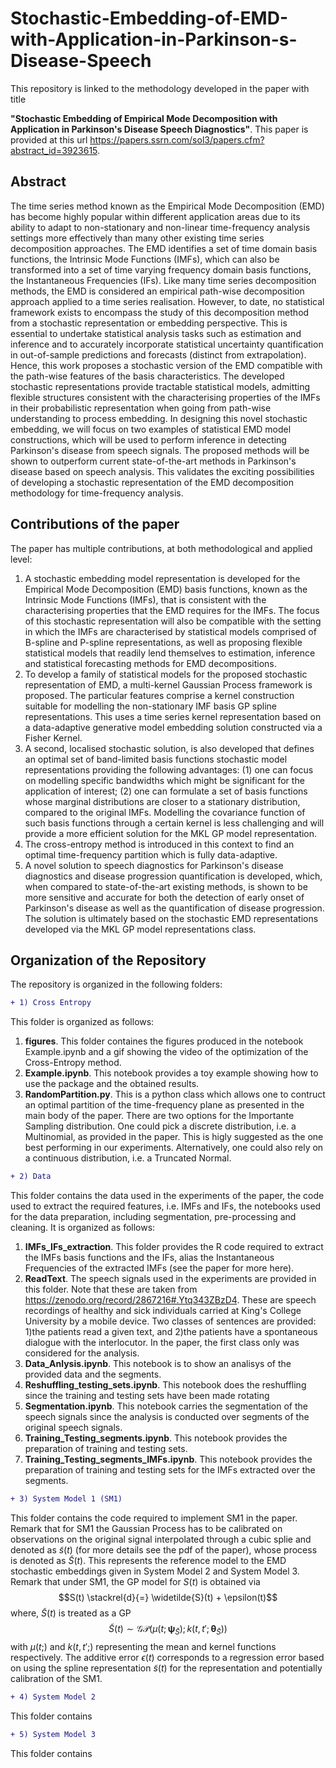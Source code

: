 # Stochastic-Embedding-of-EMD-with-Application-in-Parkinson-s-Disease-Speech
This repository is linked to the methodology developed in the paper with title

**"Stochastic Embedding of Empirical Mode Decomposition with Application in Parkinson's Disease Speech Diagnostics"**. This paper is provided at this url https://papers.ssrn.com/sol3/papers.cfm?abstract_id=3923615.

## **Abstract**

The time series method known as the Empirical Mode Decomposition (EMD) has become highly popular within different application areas due to its ability to adapt to non-stationary and non-linear time-frequency analysis settings more effectively than many other existing time series decomposition approaches. The EMD identifies a set of time domain basis functions, the Intrinsic Mode Functions (IMFs), which can also be transformed into a set of time varying frequency domain basis functions, the Instantaneous Frequencies (IFs). Like many time series decomposition methods, the EMD is considered an empirical path-wise decomposition approach applied to a time series realisation. However, to date, no statistical framework exists to encompass the study of this decomposition method from a stochastic representation or embedding perspective. This is essential to undertake statistical analysis tasks such as estimation and inference and to accurately incorporate statistical uncertainty quantification in out-of-sample predictions and forecasts (distinct from extrapolation). Hence, this work proposes a stochastic version of the EMD compatible with the path-wise features of the basis characteristics. The developed stochastic representations provide tractable statistical models, admitting flexible structures consistent with the characterising properties of the IMFs in their probabilistic representation when going from path-wise understanding to process embedding. In designing this novel stochastic embedding, we will focus on two examples of statistical EMD model constructions, which will be used to perform inference in detecting Parkinson's disease from speech signals. The proposed methods will be shown to outperform current state-of-the-art methods in Parkinson's disease based on speech analysis. This validates the exciting possibilities of developing a stochastic representation of the EMD decomposition methodology for time-frequency analysis.
  

## Contributions of the paper
The paper has multiple contributions, at both methodological and applied level:
1. A stochastic embedding model representation is developed for the Empirical Mode Decomposition (EMD) basis functions, known as the Intrinsic Mode Functions (IMFs), that is consistent with the characterising properties that the EMD requires for the IMFs. The focus of this stochastic representation will also be compatible with the setting in which the IMFs are characterised by statistical models comprised of B-spline and P-spline representations, as well as proposing flexible statistical models that readily lend themselves to estimation, inference and statistical forecasting methods for EMD decompositions.
2. To develop a family of statistical models for the proposed stochastic representation of EMD, a multi-kernel Gaussian Process framework is proposed. The particular features comprise a kernel construction suitable for modelling the non-stationary IMF basis GP spline representations. This uses a time series kernel representation based on a data-adaptive generative model embedding solution constructed via a Fisher Kernel. 
3. A second, localised stochastic solution, is also developed that defines an optimal set of band-limited basis functions stochastic model representations providing the following advantages: (1) one can focus on modelling specific bandwidths which might be significant for the application of interest; (2) one can formulate a set of basis functions whose marginal distributions are closer to a stationary distribution, compared to the original IMFs. Modelling the covariance function of such basis functions through a certain kernel is less challenging and will provide a more efficient solution for the MKL GP model representation.
4. The cross-entropy method is introduced in this context to find an optimal time-frequency partition which is fully data-adaptive. 
5. A novel solution to speech diagnostics for Parkinson's disease diagnostics and disease progression quantification is developed, which, when compared to state-of-the-art existing methods, is shown to be more sensitive and accurate for both the detection of early onset of Parkinson's disease as well as the quantification of disease progression. The solution is ultimately based on the stochastic EMD representations developed via the MKL GP model representations class.


## Organization of the Repository
The repository is organized in the following folders:

```diff
+ 1) Cross Entropy 
```
This folder is organized as follows:
1.  **figures**. This folder containes the figures produced in the notebook Example.ipynb and a gif showing the video of the optimization of the Cross-Entropy method.
2. **Example.ipynb**. This notebook provides a toy example showing how to use the package and the obtained results.
3.  **RandomPartition.py**. This is a python class which allows one to contruct an optimal partition of the time-frequency plane as presented in the main body of the paper. There are two options for the Importante Sampling distribution. One could pick a discrete distribution, i.e. a Multinomial, as provided in the paper. This is higly suggested as the one best performing in our experiments. Alternatively, one could also rely on a continuous distribution, i.e. a Truncated Normal. 
```diff
+ 2) Data 
```
This folder contains the data used in the experiments of the paper, the code used to extract the required features, i.e. IMFs and IFs, the notebooks used for the data preparation, including segmentation, pre-processing and cleaning. It is organized as follows:
1. **IMFs_IFs_extraction**. This folder  provides the R code required to extract the IMFs basis functions and the IFs, alias the Instantaneous Frequencies of the extracted IMFs (see the paper for more here).
2. **ReadText**. The speech signals used in the experiments are provided in this folder. Note that these are taken from https://zenodo.org/record/2867216#.Ytq343ZBzD4. These are speech recordings of healthy and sick individuals carried at King's College University by a mobile device. Two classes of sentences are provided: 1)the patients read a given text, and 2)the patients have a spontaneous dialogue with the interlocutor. In the paper, the first class only was considered for the analysis.
3. **Data_Anlysis.ipynb**. This notebook is to show an analisys of the provided data and the segments.
4. **Reshuffling_testing_sets.ipynb**. This notebook does the reshuffling since the training and testing sets have been made rotating
5. **Segmentation.ipynb**. This notebook carries the segmentation of the speech signals since the analysis is conducted over segments of the original speech signals.
6. **Training_Testing_segments.ipynb**. This notebook provides the preparation of training and testing sets.
7. **Training_Testing_segments_IMFs.ipynb**. This notebook  provides the preparation of training and testing sets for the IMFs extracted over the segments.
```diff
+ 3) System Model 1 (SM1)
```
This folder contains the code required to implement SM1 in the paper. Remark that for SM1 the Gaussian Process has to be calibrated on observations on the original signal interpolated through a cubic splie and denoted as $\tilde{s}(t)$ (for more details see the pdf of the paper), whose process is denoted as $\widetilde{S}(t)$. This represents the reference model to the EMD stochastic embeddings given in System Model 2 and System Model 3. Remark that under SM1, the GP model for  $S(t)$ is obtained via $$S(t) \stackrel{d}{=} \widetilde{S}(t) + \epsilon(t)$$ where, $\widetilde{S}(t)$ is treated as a GP $$\tilde{S}(t)  \sim \mathcal{GP} \left( \mu(t; \bm{\psi}_{\widetilde{S}}); k( t,t'; \bm{\theta}_{\widetilde{S}} )\right)$$ with $\mu(t;  )$ and $k( t,t';  )$ representing the mean and kernel functions respectively. The additive error $\epsilon(t)$ corresponds to a regression error based on using the spline representation $\widetilde{s}(t)$ for the representation and potentially calibration of the SM1. 


```diff
+ 4) System Model 2 
```
This folder contains

```diff
+ 5) System Model 3 
```
This folder contains















